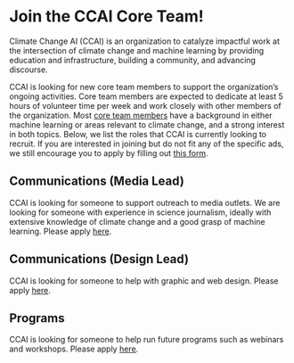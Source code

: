# Join the CCAI Core Team!

Climate Change AI (CCAI) is an organization to catalyze impactful work at the intersection of climate change and machine learning by providing education and infrastructure, building a community, and advancing discourse.

CCAI is looking for new core team members to support the organization’s ongoing activities. Core team members are expected to dedicate at least 5 hours of volunteer time per week and work closely with other members of the organization. Most [core team members](https://www.climatechange.ai/about#people) have a background in either machine learning or areas relevant to climate change, and a strong interest in both topics. Below, we list the roles that CCAI is currently looking to recruit. If you are interested in joining but do not fit any of the specific ads, we still encourage you to apply by filling out [this form](https://docs.google.com/forms/d/e/1FAIpQLSclFCPTOPwRBNBKWp5O-gQd5BZ1U3JHL_pl_BAd8T4DDTyDpg/viewform?usp=sf_link).

## Communications (Media Lead)

CCAI is looking for someone to support outreach to media outlets. We are looking for someone with experience in science journalism, ideally with extensive knowledge of climate change and a good grasp of machine learning. Please apply [here](https://docs.google.com/forms/d/e/1FAIpQLSclFCPTOPwRBNBKWp5O-gQd5BZ1U3JHL_pl_BAd8T4DDTyDpg/viewform?usp=sf_link).

## Communications (Design Lead)

CCAI is looking for someone to help with graphic and web design. Please apply [here](https://docs.google.com/forms/d/e/1FAIpQLSclFCPTOPwRBNBKWp5O-gQd5BZ1U3JHL_pl_BAd8T4DDTyDpg/viewform?usp=sf_link).

## Programs

CCAI is looking for someone to help run future programs such as webinars and workshops. Please apply [here](https://docs.google.com/forms/d/e/1FAIpQLSclFCPTOPwRBNBKWp5O-gQd5BZ1U3JHL_pl_BAd8T4DDTyDpg/viewform?usp=sf_link).
